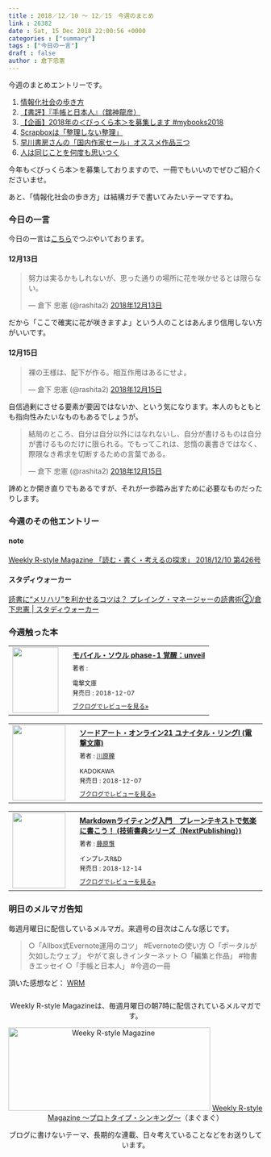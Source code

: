 ```yaml
---
title : 2018／12／10 〜 12／15　今週のまとめ
link : 26382
date : Sat, 15 Dec 2018 22:00:56 +0000
categories : ["summary"]
tags : ["今日の一言"]
draft : false
author : 倉下忠憲
---
```


今週のまとめエントリーです。
 
<ol>
<li><a href="https://rashita.net/blog/?p=26338">情報化社会の歩き方</a></li>
<li><a href="https://rashita.net/blog/?p=26344">【書評】『手帳と日本人』（舘神龍彦）</a></li>
<li><a href="https://rashita.net/blog/?p=26351">【企画】2018年の＜びっくら本＞を募集します #mybooks2018</a></li>
<li><a href="https://rashita.net/blog/?p=26358">Scrapboxは「整理しない整理」</a></li>
<li><a href="https://rashita.net/blog/?p=26367">早川書房さんの「国内作家セール」オススメ作品三つ</a></li>
<li><a href="https://rashita.net/blog/?p=26373">人は同じことを何度も思いつく</a></li>
</ol>

今年も＜びっくら本＞を募集しておりますので、一冊でもいいのでぜひご紹介くださいませ。

あと、「情報化社会の歩き方」は結構ガチで書いてみたいテーマですね。

<h3>今日の一言</h3>

今日の一言は<a href="http://twitter.com/rashita2 ">こちら</a>でつぶやいております。

<h4>12月13日</h4>

<blockquote class="twitter-tweet" data-lang="ja"><p lang="ja" dir="ltr">努力は実るかもしれないが、思った通りの場所に花を咲かせるとは限らない。</p>&mdash; 倉下 忠憲 (@rashita2) <a href="https://twitter.com/rashita2/status/1073123478730006529?ref_src=twsrc%5Etfw">2018年12月13日</a></blockquote>
<script async src="https://platform.twitter.com/widgets.js" charset="utf-8"></script>

だから「ここで確実に花が咲きますよ」という人のことはあんまり信用しない方がいいです。

<h4>12月15日</h4>

<blockquote class="twitter-tweet" data-lang="ja"><p lang="ja" dir="ltr">裸の王様は、配下が作る。相互作用はあるにせよ。</p>&mdash; 倉下 忠憲 (@rashita2) <a href="https://twitter.com/rashita2/status/1073797335895830528?ref_src=twsrc%5Etfw">2018年12月15日</a></blockquote>
<script async src="https://platform.twitter.com/widgets.js" charset="utf-8"></script>

自信過剰にさせる要素が要因ではないか、という気になります。本人のもともとも指向性みたいなものもあるでしょうが。

<blockquote class="twitter-tweet" data-lang="ja"><p lang="ja" dir="ltr">結局のところ、自分は自分以外にはなれないし、自分が書けるものは自分が書けるものだけに限られる。でもってこれは、怠惰の裏書きではなく、際限なき希求を切断するための言葉である。</p>&mdash; 倉下 忠憲 (@rashita2) <a href="https://twitter.com/rashita2/status/1073919149179424768?ref_src=twsrc%5Etfw">2018年12月15日</a></blockquote>
<script async src="https://platform.twitter.com/widgets.js" charset="utf-8"></script>

諦めとか開き直りでもあるですが、それが一歩踏み出すために必要なものだったりします。

<h3>今週のその他エントリー</h3>

<H4>note</H4>

<a href="https://note.mu/rashita/n/nb2bb6e78e7e5">Weekly R-style Magazine 「読む・書く・考えるの探求」 2018/12/10 第426号</a>

<H4>スタディウォーカー</H4>

<a href="https://studywalker.jp/skillup/article/168134/">読書に“メリハリ”を利かせるコツは？ プレイング・マネージャーの読書術②/倉下忠憲 | スタディウォーカー</a>

<H3>今週触った本</H3>

<div class="booklog_html"><table><tr><td class="booklog_html_image"><a href="http://ck.jp.ap.valuecommerce.com/servlet/referral?sid=2624063&pid=881626690&vc_url=https%3A%2F%2Fbookwalker.jp%2Fde3b50a9b5-159e-47aa-aa2e-49a3d559fef3%2F" target="_blank"><img src="https://c.bookwalker.jp/thumbnailImage_3190379.jpg" width="91" height="130" style="border:0;border-radius:0;" /></a></td><td class="booklog_html_info" style="padding-left:20px;"><div class="booklog_html_title" style="margin-bottom:10px;font-size:14px;font-weight:bold;"><a href="http://ck.jp.ap.valuecommerce.com/servlet/referral?sid=2624063&pid=881626690&vc_url=https%3A%2F%2Fbookwalker.jp%2Fde3b50a9b5-159e-47aa-aa2e-49a3d559fef3%2F" target="_blank">モバイル・ソウル	 phase-1 覚醒：unveil</a></div><div style="margin-bottom:10px;"><div class="booklog_html_author" style="margin-bottom:15px;font-size:12px;;line-height:1.2em">著者 : </div><div class="booklog_html_manufacturer" style="margin-bottom:5px;font-size:12px;;line-height:1.2em">電撃文庫</div><div class="booklog_html_release" style="font-size:12px;;line-height:1.2em">発売日 : 2018-12-07</div></div><div class="booklog_html_link_amazon"><a href="https://booklog.jp/item/17/01933ab197828968" style="font-size:12px;" target="_blank">ブクログでレビューを見る»</a></div></td></tr></table></div>

<div class="booklog_html"><table><tr><td class="booklog_html_image"><a href="https://www.amazon.co.jp/%E3%82%BD%E3%83%BC%E3%83%89%E3%82%A2%E3%83%BC%E3%83%88%E3%83%BB%E3%82%AA%E3%83%B3%E3%83%A9%E3%82%A4%E3%83%B321-%E3%83%A6%E3%83%8A%E3%82%A4%E3%82%BF%E3%83%AB%E3%83%BB%E3%83%AA%E3%83%B3%E3%82%B0I-%E9%9B%BB%E6%92%83%E6%96%87%E5%BA%AB-%E5%B7%9D%E5%8E%9F-%E7%A4%AB/dp/4049122111?SubscriptionId=0AVSM5SVKRWTFMG7ZR82&tag=rashita1000-22&linkCode=xm2&camp=2025&creative=165953&creativeASIN=4049122111" target="_blank"><img src="https://images-fe.ssl-images-amazon.com/images/I/616Do-bZo5L._SL160_.jpg" width="105" height="150" style="border:0;border-radius:0;" /></a></td><td class="booklog_html_info" style="padding-left:20px;"><div class="booklog_html_title" style="margin-bottom:10px;font-size:14px;font-weight:bold;"><a href="https://www.amazon.co.jp/%E3%82%BD%E3%83%BC%E3%83%89%E3%82%A2%E3%83%BC%E3%83%88%E3%83%BB%E3%82%AA%E3%83%B3%E3%83%A9%E3%82%A4%E3%83%B321-%E3%83%A6%E3%83%8A%E3%82%A4%E3%82%BF%E3%83%AB%E3%83%BB%E3%83%AA%E3%83%B3%E3%82%B0I-%E9%9B%BB%E6%92%83%E6%96%87%E5%BA%AB-%E5%B7%9D%E5%8E%9F-%E7%A4%AB/dp/4049122111?SubscriptionId=0AVSM5SVKRWTFMG7ZR82&tag=rashita1000-22&linkCode=xm2&camp=2025&creative=165953&creativeASIN=4049122111" target="_blank">ソードアート・オンライン21 ユナイタル・リングI (電撃文庫)</a></div><div style="margin-bottom:10px;"><div class="booklog_html_author" style="margin-bottom:15px;font-size:12px;;line-height:1.2em">著者 : <a href="https://booklog.jp/author/%E5%B7%9D%E5%8E%9F%E7%A4%AB" target="_blank">川原礫</a></div><div class="booklog_html_manufacturer" style="margin-bottom:5px;font-size:12px;;line-height:1.2em">KADOKAWA</div><div class="booklog_html_release" style="font-size:12px;;line-height:1.2em">発売日 : 2018-12-07</div></div><div class="booklog_html_link_amazon"><a href="https://booklog.jp/item/1/4049122111" style="font-size:12px;" target="_blank">ブクログでレビューを見る»</a></div></td></tr></table></div>
<div class="booklog_html"><table><tr><td class="booklog_html_image"><a href="https://www.amazon.co.jp/Markdown%E3%83%A9%E3%82%A4%E3%83%86%E3%82%A3%E3%83%B3%E3%82%B0%E5%85%A5%E9%96%80-%E3%83%97%E3%83%AC%E3%83%BC%E3%83%B3%E3%83%86%E3%82%AD%E3%82%B9%E3%83%88%E3%81%A7%E6%B0%97%E6%A5%BD%E3%81%AB%E6%9B%B8%E3%81%93%E3%81%86%EF%BC%81-%E6%8A%80%E8%A1%93%E6%9B%B8%E5%85%B8%E3%82%B7%E3%83%AA%E3%83%BC%E3%82%BA%EF%BC%88NextPublishing%EF%BC%89-%E8%97%A4%E5%8E%9F-%E6%83%9F-ebook/dp/B07L5GDCMM?SubscriptionId=0AVSM5SVKRWTFMG7ZR82&tag=rashita1000-22&linkCode=xm2&camp=2025&creative=165953&creativeASIN=B07L5GDCMM" target="_blank"><img src="https://images-fe.ssl-images-amazon.com/images/I/51Tq73qhZWL._SL160_.jpg" width="105" height="150" style="border:0;border-radius:0;" /></a></td><td class="booklog_html_info" style="padding-left:20px;"><div class="booklog_html_title" style="margin-bottom:10px;font-size:14px;font-weight:bold;"><a href="https://www.amazon.co.jp/Markdown%E3%83%A9%E3%82%A4%E3%83%86%E3%82%A3%E3%83%B3%E3%82%B0%E5%85%A5%E9%96%80-%E3%83%97%E3%83%AC%E3%83%BC%E3%83%B3%E3%83%86%E3%82%AD%E3%82%B9%E3%83%88%E3%81%A7%E6%B0%97%E6%A5%BD%E3%81%AB%E6%9B%B8%E3%81%93%E3%81%86%EF%BC%81-%E6%8A%80%E8%A1%93%E6%9B%B8%E5%85%B8%E3%82%B7%E3%83%AA%E3%83%BC%E3%82%BA%EF%BC%88NextPublishing%EF%BC%89-%E8%97%A4%E5%8E%9F-%E6%83%9F-ebook/dp/B07L5GDCMM?SubscriptionId=0AVSM5SVKRWTFMG7ZR82&tag=rashita1000-22&linkCode=xm2&camp=2025&creative=165953&creativeASIN=B07L5GDCMM" target="_blank">Markdownライティング入門　プレーンテキストで気楽に書こう！ (技術書典シリーズ（NextPublishing）)</a></div><div style="margin-bottom:10px;"><div class="booklog_html_author" style="margin-bottom:15px;font-size:12px;;line-height:1.2em">著者 : <a href="https://booklog.jp/author/%E8%97%A4%E5%8E%9F%E6%83%9F" target="_blank">藤原惟</a></div><div class="booklog_html_manufacturer" style="margin-bottom:5px;font-size:12px;;line-height:1.2em">インプレスR&D</div><div class="booklog_html_release" style="font-size:12px;;line-height:1.2em">発売日 : 2018-12-14</div></div><div class="booklog_html_link_amazon"><a href="https://booklog.jp/item/1/B07L5GDCMM" style="font-size:12px;" target="_blank">ブクログでレビューを見る»</a></div></td></tr></table></div>

<h3>明日のメルマガ告知</h3>

毎週月曜日に配信しているメルマガ。来週号の目次はこんな感じです。

<blockquote>
○「Allbox式Evernote運用のコツ」 #Evernoteの使い方
○「ポータルが欠如したウェブ」 やがて哀しきインターネット
○「編集と作品」 #物書きエッセイ
○「手帳と日本人」 #今週の一冊
</blockquote>


頂いた感想など：
<a class="twitter-timeline"  href="https://twitter.com/rashita2/timelines/427262290753097729"  data-widget-id="427265271171010561">WRM</a>
    <script>!function(d,s,id){var js,fjs=d.getElementsByTagName(s)[0],p=/^http:/.test(d.location)?'http':'https';if(!d.getElementById(id)){js=d.createElement(s);js.id=id;js.src=p+"://platform.twitter.com/widgets.js";fjs.parentNode.insertBefore(js,fjs);}}(document,"script","twitter-wjs");</script>


<div style="text-align:center;margin-top:25px;">
Weekly R-style Magazineは、毎週月曜日の朝7時に配信されているメルマガです。

<a href="http://www.mag2.com/m/0001185133.html" target="_blank"><img src="https://rashita.net/blog/wp-content/uploads/2010/09/mmbanner.jpg" alt="Weeky R-style Magazine" width="400" height="165" class="alignnone size-full wp-image-12201" /></a>
<a href="http://www.mag2.com/m/0001185133.html" target="_blank">Weekly R-style Magazine ～プロトタイプ・シンキング～</a>（まぐまぐ）

ブログに書けないテーマ、長期的な連載、日々考えていることなどをお送りしています。
</div> 